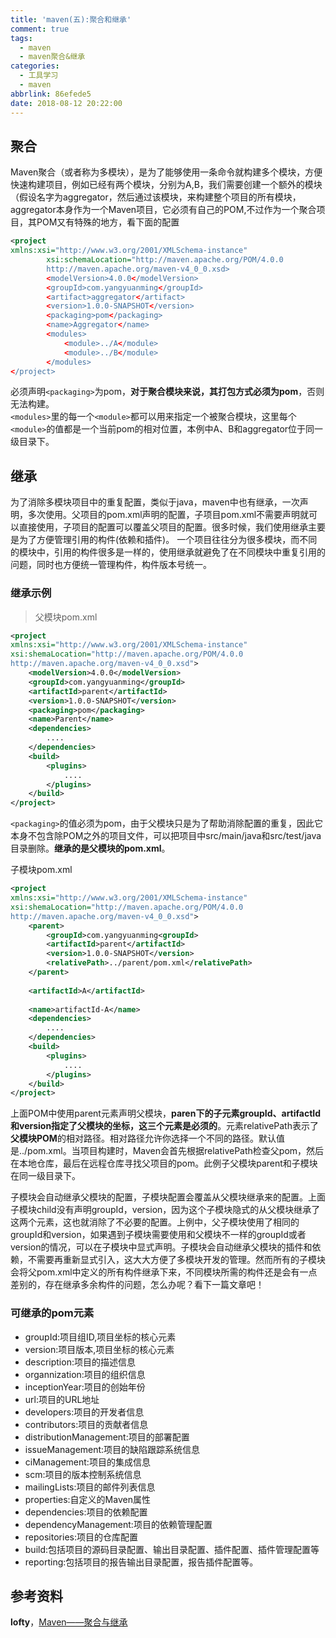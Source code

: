 ```yaml
---
title: 'maven(五):聚合和继承'
comment: true
tags:
  - maven
  - maven聚合&继承
categories:
  - 工具学习
  - maven
abbrlink: 86efede5
date: 2018-08-12 20:22:00
---
```

## 聚合
Maven聚合（或者称为多模块），是为了能够使用一条命令就构建多个模块，方便快速构建项目，例如已经有两个模块，分别为A,B，我们需要创建一个额外的模块（假设名字为aggregator，然后通过该模块，来构建整个项目的所有模块，aggregator本身作为一个Maven项目，它必须有自己的POM,不过作为一个聚合项目，其POM又有特殊的地方，看下面的配置
<!--more-->
```xml
<project
xmlns:xsi="http://www.w3.org/2001/XMLSchema-instance"
        xsi:schemaLocation="http://maven.apache.org/POM/4.0.0
        http://maven.apache.org/maven-v4_0_0.xsd>
        <modelVersion>4.0.0</modelVersion>
        <groupId>com.yangyuanming</groupId>
        <artifact>aggregator</artifact>
        <version>1.0.0-SNAPSHOT</version>
        <packaging>pom</packaging>
        <name>Aggregator</name>
        <modules>
            <module>../A</module>
            <module>../B</module>
        </modules>
</project>
```
必须声明`<packaging>`为pom，**对于聚合模块来说，其打包方式必须为pom**，否则无法构建。  
`<modules>`里的每一个`<module>`都可以用来指定一个被聚合模块，这里每个`<module>`的值都是一个当前pom的相对位置，本例中A、B和aggregator位于同一级目录下。
## 继承
为了消除多模块项目中的重复配置，类似于java，maven中也有继承，一次声明，多次使用。父项目的pom.xml声明的配置，子项目pom.xml不需要声明就可以直接使用，子项目的配置可以覆盖父项目的配置。很多时候，我们使用继承主要是为了方便管理引用的构件(依赖和插件)。
一个项目往往分为很多模块，而不同的模块中，引用的构件很多是一样的，使用继承就避免了在不同模块中重复引用的问题，同时也方便统一管理构件，构件版本号统一。
### 继承示例
> 父模块pom.xml

```xml
<project
xmlns:xsi="http://www.w3.org/2001/XMLSchema-instance"
xsi:shemaLocation="http://maven.apache.org/POM/4.0.0
http://maven.apache.org/maven-v4_0_0.xsd">
    <modelVersion>4.0.0</modelVersion>
    <groupId>com.yangyuanming</groupId>
    <artifactId>parent</artifactId>
    <version>1.0.0-SNAPSHOT</version>
    <packaging>pom</packaging>
    <name>Parent</name>
    <dependencies>
        ....
    </dependencies>
    <build>
        <plugins>
            ....
        </plugins>
    </build>
</project>
```

`<packaging>`的值必须为pom，由于父模块只是为了帮助消除配置的重复，因此它本身不包含除POM之外的项目文件，可以把项目中src/main/java和src/test/java目录删除。**继承的是父模块的pom.xml**。

子模块pom.xml
```xml
<project   
xmlns:xsi="http://www.w3.org/2001/XMLSchema-instance"
xsi:shemaLocation="http://maven.apache.org/POM/4.0.0
http://maven.apache.org/maven-v4_0_0.xsd">
    <parent>
        <groupId>com.yangyuanming<groupId>
        <artifactId>parent</artifactId>
        <version>1.0.0-SNAPSHOT</version>
        <relativePath>../parent/pom.xml</relativePath>
    </parent>
    
    <artifactId>A</artifactId>
    
    <name>artifactId-A</name>
    <dependencies>
        ....
    </dependencies>
    <build>
        <plugins>
            ....
        </plugins>
    </build>
</project>
```
上面POM中使用parent元素声明父模块，**paren下的子元素groupId、artifactId和version指定了父模块的坐标，这三个元素是必须的**。元素relativePath表示了**父模块POM**的相对路径。相对路径允许你选择一个不同的路径。默认值是../pom.xml。当项目构建时，Maven会首先根据relativePath检查父pom，然后在本地仓库，最后在远程仓库寻找父项目的pom。此例子父模块parent和子模块在同一级目录下。  
    
子模块会自动继承父模块的配置，子模块配置会覆盖从父模块继承来的配置。上面子模块child没有声明groupId，version，因为这个子模块隐式的从父模块继承了这两个元素，这也就消除了不必要的配置。上例中，父子模块使用了相同的groupId和version，如果遇到子模块需要使用和父模块不一样的groupId或者version的情况，可以在子模块中显式声明。子模块会自动继承父模块的插件和依赖，不需要再重新显式引入，这大大方便了多模块开发的管理。然而所有的子模块会将父pom.xml中定义的所有构件继承下来，不同模块所需的构件还是会有一点差别的，存在继承多余构件的问题，怎么办呢？看下一篇文章吧！
### 可继承的pom元素
* groupId:项目组ID,项目坐标的核心元素
* version:项目版本,项目坐标的核心元素
* description:项目的描述信息
* organnization:项目的组织信息
* inceptionYear:项目的创始年份
* url:项目的URL地址
* developers:项目的开发者信息
* contributors:项目的贡献者信息
* distributionManagement:项目的部署配置
* issueManagement:项目的缺陷跟踪系统信息
* ciManagement:项目的集成信息
* scm:项目的版本控制系统信息
* mailingLists:项目的邮件列表信息
* properties:自定义的Maven属性
* dependencies:项目的依赖配置
* dependencyManagement:项目的依赖管理配置
* repositories:项目的仓库配置
* build:包括项目的源码目录配置、输出目录配置、插件配置、插件管理配置等
* reporting:包括项目的报告输出目录配置，报告插件配置等。

## 参考资料
**lofty**，[Maven——聚合与继承](https://www.cnblogs.com/wangwei-beijing/p/6535084.html)



